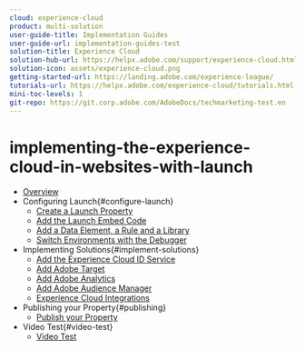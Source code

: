 ```yaml
---
cloud: experience-cloud
product: multi-solution
user-guide-title: Implementation Guides
user-guide-url: implementation-guides-test
solution-title: Experience Cloud
solution-hub-url: https://helpx.adobe.com/support/experience-cloud.html
solution-icon: assets/experience-cloud.png
getting-started-url: https://landing.adobe.com/experience-league/
tutorials-url: https://helpx.adobe.com/experience-cloud/tutorials.html
mini-toc-levels: 1
git-repo: https://git.corp.adobe.com/AdobeDocs/techmarketing-test.en
---
```


# implementing-the-experience-cloud-in-websites-with-launch

+ [Overview](pages/index.md)
+ Configuring Launch{#configure-launch}
  + [Create a Launch Property](pages/launch.md)
  + [Add the Launch Embed Code](pages/launch-add-embed.md)
  + [Add a Data Element, a Rule and a Library](pages/launch-data-elements-rules.md)
  + [Switch Environments with the Debugger](pages/launch-switch-environments.md)
+ Implementing Solutions{#implement-solutions}
  + [Add the Experience Cloud ID Service](pages/id-service.md)
  + [Add Adobe Target](pages/target.md)
  + [Add Adobe Analytics](pages/analytics.md)
  + [Add Adobe Audience Manager](pages/audience-manager.md)
  + [Experience Cloud Integrations](pages/integrations.md)
+ Publishing your Property{#publishing}
  + [Publish your Property](pages/publish.md)
+ Video Test{#video-test}
  + [Video Test](pages/video-test.md)